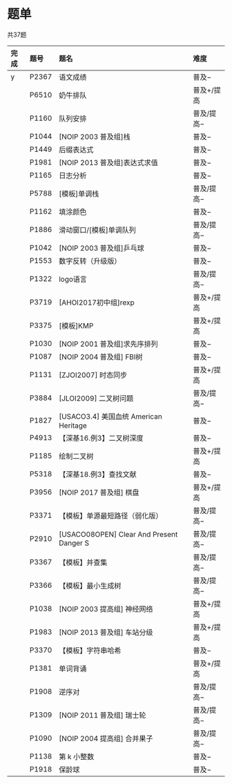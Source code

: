 # 题单

共37题

|完成|题号|题名|难度|
|:---|:---|:---|:---|
|y |P2367|语文成绩|普及−|
| |P6510|奶牛排队|普及+/提高|
| |P1160|队列安排|普及/提高−|
| |P1044|[NOIP 2003 普及组]栈|普及−|
| |P1449|后缀表达式|普及−|
| |P1981|[NOIP 2013 普及组]表达式求值|普及−|
| |P1165|日志分析|普及−|
| |P5788|[模板]单调栈|普及/提高−|
| |P1162|填涂颜色|普及−|
| |P1886|滑动窗口/[模板]单调队列|普及/提高−|
| |P1042|[NOIP 2003 普及组]乒乓球|普及−|
| |P1553|数字反转（升级版）|普及−|
| |P1322|logo语言|普及/提高−|
| |P3719|[AHOI2017初中组]rexp|普及+/提高|
| |P3375|[模板]KMP|普及+/提高|
| |P1030|[NOIP 2001 普及组]求先序排列|普及−|
| |P1087|[NOIP 2004 普及组] FBI树|普及−|
| |P1131|[ZJOI2007] 时态同步|普及+/提高|
| |P3884|[JLOI2009] 二叉树问题|普及/提高−|
| |P1827|[USACO3.4] 美国血统 American Heritage|普及−|
| |P4913|【深基16.例3】二叉树深度|普及−|
| |P1185|绘制二叉树|普及+/提高|
| |P5318|【深基18.例3】查找文献|普及−|
| |P3956|[NOIP 2017 普及组] 棋盘|普及+/提高|
| |P3371|【模板】单源最短路径（弱化版）|普及/提高−|
| |P2910|[USACO08OPEN] Clear And Present Danger S|普及/提高−|
| |P3367|【模板】并查集|普及/提高−|
| |P3366|【模板】最小生成树|普及/提高−|
| |P1038|[NOIP 2003 提高组] 神经网络|普及+/提高|
| |P1983|[NOIP 2013 普及组] 车站分级|普及+/提高|
| |P3370|【模板】字符串哈希|普及−|
| |P1381|单词背诵|普及+/提高|
| |P1908|逆序对|普及/提高−|
| |P1309|[NOIP 2011 普及组] 瑞士轮|普及/提高−|
| |P1090|[NOIP 2004 提高组] 合并果子|普及/提高−|
| |P1138|第 k 小整数|普及−|
| |P1918|保龄球|普及−|
